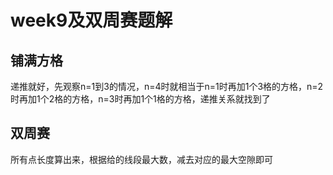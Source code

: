 # week9及双周赛题解

## 铺满方格

递推就好，先观察n=1到3的情况，n=4时就相当于n=1时再加1个3格的方格，n=2时再加1个2格的方格，n=3时再加1个1格的方格，递推关系就找到了

## 双周赛

所有点长度算出来，根据给的线段最大数，减去对应的最大空隙即可

